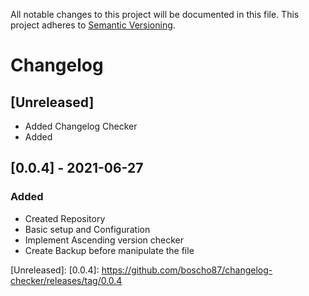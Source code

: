 All notable changes to this project will be documented in this file. This project adheres
to [Semantic Versioning](http://semver.org/).

# Changelog

## [Unreleased]

- Added Changelog Checker
- Added 

## [0.0.4] - 2021-06-27

### Added
- Created Repository
- Basic setup and Configuration
- Implement Ascending version checker
- Create Backup before manipulate the file



[Unreleased]: 
[0.0.4]: https://github.com/boscho87/changelog-checker/releases/tag/0.0.4
